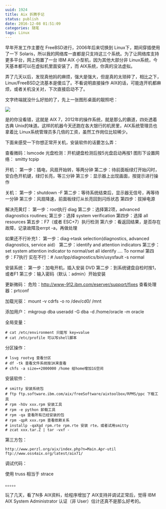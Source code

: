 ```yaml
---
uuid: 1924
title: Aix 折腾手记
status: publish
date: 2016-12-08 01:51:09
categories: 随笔
tags: Linux
---
```

早年开发工作主要在 FreeBSD进行，2006年后来切换到 Linux下，期间穿插使用了一下 Solaris，所以我的网络库一直都是只支持这三个系统。为了让网络库支持更多平台，网上购置了一台 IBM AIX 小型机，因为其他大部分非 Linux系统，今天基本都可以在虚拟机里面安装了，而 AIX系统，你真的没法虚拟。

弄了几天以后，发现真他妈的麻烦，强大是强大，但是真的太琐碎了，相比之下，Linux/FreeBSD之流基本是傻瓜了。不看说明直接操作 AIX的话，可能连开机都麻烦，或者关机没关对，下次直接启动不了。

文字终端就没什么好拍的了，先上一张图形桌面的靓照吧：

![](https://skywind3000.github.io/word/images/linux_aix_1.jpg)

是的你没看错，这就是 AIX 7，2012年的操作系统，就是那么的霸道，四处透着古典 Unix的味道。这样的机器今天还跑在各大银行的机房里，AIX系统管理员也拿着比 Linux系统管理员多几倍的工资，虽然工作岗位比较稀少。

下面来感受一下你想正常开关机，安装软件的话要怎么弄：

查看微码：lsmcode 光盘检测：开机键盘检测后按5光盘启动再按1 图形下设置网络： smitty tcpip

开机： 第一步：插电，风扇开始转，等两分钟 第二步：待前面板绿灯开始闪时，安白色开机键，绿灯长亮，等三分钟 第三步：显示器上出现画面，按提示进行操作

关机： 第一步：shutdown -F 第二步：等待系统结束后，显示器无信号，再等待一分钟 第三步：风扇降速，前面板绿灯从长亮回到闪烁状态 第四步：拔掉电源

解决亮黄灯： 第一步：root执行 diag 第二步：选择第2项，advanced diagnostics routines; 第三步：选择 system verification 第四步：选择 all resources 第五步：F7（或者 ESC+7）执行检测 第六步：看返回结果，是否存在故障，记录故障及errpt -a，再做处理

如果还不行补充1： 第一步：diag->task selection(diagnostics, advanced diagnostics, service aid） 第二步：identify and attention indicators 第三步：set system attention indicator to normal/set all identify …. To normal
第四步：F7执行 实在不行：# /usr/lpp/diagnostics/bin/usysfault -s normal

安装系统： 第一步：加电开机，插入安装 DVD 第二步：到系统键盘自检时按1，或者F1 第三步：输入密码（默认：admin）开始安装

更新微码： 危险：http://www-912.ibm.com/eserver/support/fixes 查看处理器：prtconf

加载光驱： mount -v cdrfs -o ro /dev/cd0/ /mnt

添加用户： mkgroup dba useradd -G dba -d /home/oracle -m oracle

全局变量：

    # cat /etc/environment 只能写 key=value
    # cat /etc/profile 可以写shell脚本

分区操作：

    # lsvg rootvg 查看分区
    # df -tk 查看文件系统按1K来查看
    # chfs -a size=+2000000 /home 给home增加1G空间

安装软件：

    # smitty 安装系统包
    # ftp ftp.software.ibm.com/aix/freeSoftware/aixtoolbox/RPMS/ppc 下载工具
    # rpm -hUv xxx.rpm 安装工具
    # rpm -e python 卸载工具
    # rpm -qa 查看所有已经安装的包
    # rpm -qpR xxx.rpm 查看依赖关系
    # installp -qaXgd rpm.rte rpm.rte 安装 rte，或者试用smitty
    # zcat xxx.tar.Z | tar -vxf -

第三方包：

    http://www.perzl.org/aix/index.php?n=Main.Apr-util
    ftp://www.oss4aix.org/latest/aix71/

调试代码：

使用 truss 相当于 strace

。。。。。

玩了几天，看了N多 AIX资料，给程序增加了 AIX支持并调试正常后，觉得 IBM AIX System Administrator 认证（非 User）估计还真不是那么好考的。

